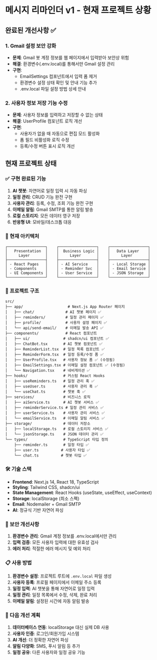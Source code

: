 # 메시지 리마인더 v1 - 현재 프로젝트 상황

## 완료된 개선사항 ✅

### 1. Gmail 설정 보안 강화
- **문제**: Gmail 봇 계정 정보를 웹 페이지에서 입력받아 보안상 위험
- **해결**: 환경변수(.env.local)를 통해서만 Gmail 설정 관리
- **구현**: 
  - EmailSettings 컴포넌트에서 입력 폼 제거
  - 환경변수 설정 상태 확인 및 안내 기능 추가
  - .env.local 파일 설정 방법 상세 안내

### 2. 사용자 정보 저장 기능 수정
- **문제**: 사용자 정보를 입력하고 저장할 수 없는 상태
- **해결**: UserProfile 컴포넌트 로직 개선
- **구현**:
  - 사용자가 없을 때 자동으로 편집 모드 활성화
  - 폼 필드 비활성화 로직 수정
  - 등록/수정 버튼 표시 로직 개선

## 현재 프로젝트 상태

### ✅ 구현 완료된 기능
1. **AI 챗봇**: 자연어로 일정 입력 시 자동 파싱
2. **일정 관리**: CRUD 기능 완전 구현
3. **사용자 관리**: 등록, 수정, 조회 기능 완전 구현
4. **이메일 알림**: Gmail SMTP를 통한 알림 발송
5. **로컬 스토리지**: 모든 데이터 영구 저장
6. **반응형 UI**: 모바일/데스크톱 대응

### 🔧 현재 아키텍처
```
┌─────────────────┐    ┌─────────────────┐    ┌─────────────────┐
│   Presentation  │    │  Business Logic │    │   Data Layer    │
│     Layer       │    │     Layer       │    │     Layer       │
├─────────────────┤    ├─────────────────┤    ├─────────────────┤
│ - React Pages   │    │ - AI Service    │    │ - Local Storage │
│ - Components    │    │ - Reminder Svc  │    │ - Email Service │
│ - UI Components │    │ - User Service  │    │ - JSON Storage  │
└─────────────────┘    └─────────────────┘    └─────────────────┘
```

### 📁 프로젝트 구조
```
src/
├── app/                    # Next.js App Router 페이지
│   ├── chat/              # AI 챗봇 페이지 ✅
│   ├── reminders/         # 일정 관리 페이지 ✅
│   ├── profile/           # 사용자 설정 페이지 ✅
│   └── api/send-email/    # 이메일 발송 API ✅
├── components/            # React 컴포넌트
│   ├── ui/               # shadcn/ui 컴포넌트 ✅
│   ├── ChatBot.tsx       # AI 챗봇 컴포넌트 ✅
│   ├── ReminderList.tsx  # 일정 목록 컴포넌트 ✅
│   ├── ReminderForm.tsx  # 일정 등록/수정 폼 ✅
│   ├── UserProfile.tsx   # 사용자 정보 폼 ✅ (수정됨)
│   ├── EmailSettings.tsx # 이메일 설정 컴포넌트 ✅ (수정됨)
│   └── Navigation.tsx    # 네비게이션 ✅
├── hooks/                # 커스텀 React Hooks
│   ├── useReminders.ts   # 일정 관리 훅 ✅
│   ├── useUser.ts        # 사용자 관리 훅 ✅
│   └── useChat.ts        # 챗봇 훅 ✅
├── services/             # 비즈니스 로직
│   ├── aiService.ts      # AI 챗봇 서비스 ✅
│   ├── reminderService.ts # 일정 관리 서비스 ✅
│   ├── userService.ts    # 사용자 관리 서비스 ✅
│   └── emailService.ts   # 이메일 알림 서비스 ✅
├── storage/              # 데이터 저장소
│   ├── localStorage.ts   # 로컬 스토리지 서비스 ✅
│   └── jsonStorage.ts    # JSON 데이터 관리 ✅
└── types/                # TypeScript 타입 정의
    ├── reminder.ts       # 일정 타입 ✅
    ├── user.ts          # 사용자 타입 ✅
    └── chat.ts          # 챗봇 타입 ✅
```

### 🛠 기술 스택
- **Frontend**: Next.js 14, React 18, TypeScript
- **Styling**: Tailwind CSS, shadcn/ui
- **State Management**: React Hooks (useState, useEffect, useContext)
- **Storage**: localStorage (최소 스펙)
- **Email**: Nodemailer + Gmail SMTP
- **AI**: 정규식 기반 자연어 파싱

### 🔐 보안 개선사항
1. **환경변수 관리**: Gmail 계정 정보를 .env.local에서만 관리
2. **입력 검증**: 모든 사용자 입력에 대한 유효성 검사
3. **에러 처리**: 적절한 에러 메시지 및 예외 처리

### 📋 사용 방법
1. **환경변수 설정**: 프로젝트 루트에 `.env.local` 파일 생성
2. **사용자 등록**: 프로필 페이지에서 이메일 주소 등록
3. **일정 입력**: AI 챗봇을 통해 자연어로 일정 입력
4. **일정 관리**: 일정 목록에서 수정, 삭제, 완료 처리
5. **이메일 알림**: 설정된 시간에 자동 알림 발송

### 🚀 다음 개선 계획
1. **데이터베이스 연동**: localStorage 대신 실제 DB 사용
2. **사용자 인증**: 로그인/회원가입 시스템
3. **AI 개선**: 더 정확한 자연어 파싱
4. **알림 다양화**: SMS, 푸시 알림 등 추가
5. **일정 공유**: 다른 사용자와 일정 공유 기능